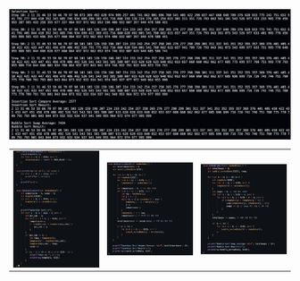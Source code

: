 <img src="./result.png" alt="Result Image">

<table width="100%">
  <tr>
    <td align="left" width="33%">
      <img src="./code1.png" alt="Code 1" width="300">
    </td>
    <td align="center" width="33%">
      <img src="./code2.png" alt="Code 2" width="300">
    </td>
    <td align="right" width="33%">
      <img src="./code3.png" alt="Code 3" width="300">
    </td>
  </tr>
</table>